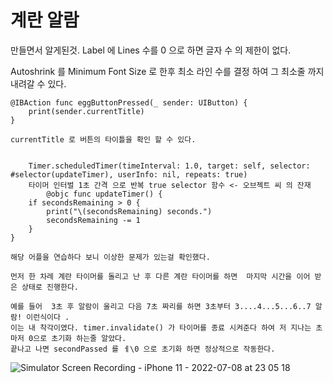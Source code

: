 # 계란 알람

만들면서 알게된것. 
Label 에 Lines 수를 0 으로 하면 글자 수 의 제한이 없다. 


Autoshrink 를 Minimum Font Size 로 한후 최소 라인 수를 결정 하여 그 최소줄 까지 내려갈 수 있다.

    @IBAction func eggButtonPressed(_ sender: UIButton) {
        print(sender.currentTitle)
    }
    
    currentTitle 로 버튼의 타이틀을 확인 할 수 있다. 
    

        Timer.scheduledTimer(timeInterval: 1.0, target: self, selector: #selector(updateTimer), userInfo: nil, repeats: true) 
        타이머 인터벌 1초 간격 으로 반복 true selector 함수 <- 오브젝트 씨 의 잔재 
            @objc func updateTimer() {
        if secondsRemaining > 0 {
            print("\(secondsRemaining) seconds.")
            secondsRemaining -= 1
        }
    }
    
    해당 어플을 연습하다 보니 이상한 문제가 있는걸 확인했다. 
    
    먼저 한 차례 계란 타이머를 돌리고 난 후 다른 계란 타이머를 하면  마지막 시간을 이어 받은 상태로 진행한다.
    
    예를 들어  3초 후 알람이 울리고 다음 7초 짜리를 하면 3초부터 3....4...5...6..7 알람! 이런식이다 . 
    이는 내 착각이였다. timer.invalidate() 가 타이머를 종료 시켜준다 하여 저 지나는 초 마저 0으로 초기화 하는줄 알았다. 
    끝나고 나면 secondPassed 를 ㅔ\0 으로 초기화 하면 정상적으로 작동한다.
    
    
    
 ![Simulator Screen Recording - iPhone 11 - 2022-07-08 at 23 05 18](https://user-images.githubusercontent.com/101173361/178007991-dee43663-8253-4b43-9e2a-c163dbd451f6.gif)


